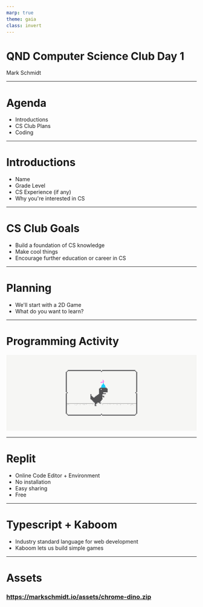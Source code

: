 ```yaml
---
marp: true
theme: gaia
class: invert
---
```


# QND Computer Science Club Day 1
Mark Schmidt

--- 

# Agenda

- Introductions
- CS Club Plans
- Coding

---

# Introductions

- Name
- Grade Level
- CS Experience (if any)
- Why you're interested in CS

---

# CS Club Goals

- Build a foundation of CS knowledge
- Make cool things
- Encourage further education or career in CS

---

# Planning

- We'll start with a 2D Game
- What do you want to learn?


---

# Programming Activity 

![height:80% bg right](../assets/chrome.gif)

---

# Replit

- Online Code Editor + Environment
- No installation
- Easy sharing
- Free

---

# Typescript + Kaboom

- Industry standard language for web development
- Kaboom lets us build simple games


---

# Assets

### https://markschmidt.io/assets/chrome-dino.zip




